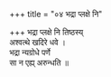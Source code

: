 +++
title = "०४ भद्रा प्लक्षे नि"

+++
भद्रा प्लक्षे नि तिष्ठस्य्  
अश्वत्थे खदिरे धवे ।  
भद्रा न्यग्रोधे पर्णे  
सा न एह्य् अरुन्धति ॥